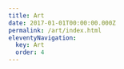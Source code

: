 ```yaml
---
title: Art
date: 2017-01-01T00:00:00.000Z
permalink: /art/index.html
eleventyNavigation:
  key: Art
  order: 4
---
```

